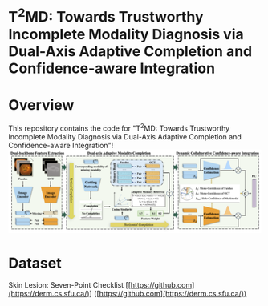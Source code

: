 # T<sup>2</sup>MD: Towards Trustworthy Incomplete Modality Diagnosis via Dual-Axis Adaptive Completion and Confidence-aware Integration
# Overview
This repository contains the code for "T<sup>2</sup>MD: Towards Trustworthy Incomplete Modality Diagnosis via Dual-Axis Adaptive Completion and Confidence-aware Integration"!
![Formula](/img/overall.png)
# Dataset
Skin Lesion: Seven-Point Checklist [[https://github.com](https://derm.cs.sfu.ca/)] ([https://github.com](https://derm.cs.sfu.ca/))
